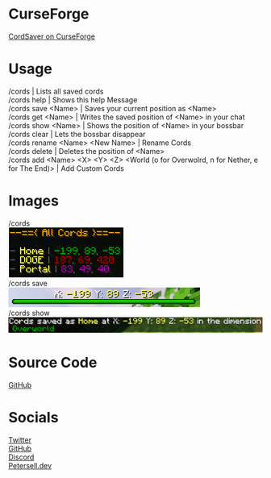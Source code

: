 # CurseForge
[CordSaver on CurseForge](https://www.curseforge.com/minecraft/bukkit-plugins/cordsaver)

# Usage

/cords | Lists all saved cords  
/cords help | Shows this help Message  
/cords save \<Name\> | Saves your current position as \<Name\>     
/cords get \<Name\> | Writes the saved position of \<Name\> in your chat   
/cords show \<Name\> | Shows the position of \<Name\> in your bossbar  
/cords clear | Lets the bossbar disappear  
/cords rename \<Name\> \<New Name\> | Rename Cords  
/cords delete <Name> | Deletes the position of \<Name\>  
/cords add \<Name\> \<X\> \<Y\> \<Z\> \<World (o for Overwolrd, n for Nether, e for The End)\> | Add Custom Cords 

# Images
/cords  
![cords](https://github.com/JohannLULW/CordSaver/blob/master/img/cords.png)  
/cords save  
![show](./img/show.png)  
/cords  show  
![save](./img/save.png)  
# Source Code

[GitHub](https://github.com/JohannLULW/CordSaver)


# Socials

[Twitter](https://twitter.com/420johann)  
[GitHub](https://github.com/JohannLULW/)  
[Discord](https://discord.gg/zhdbzgTD)    
[Petersell.dev](https://petersell.dev)
